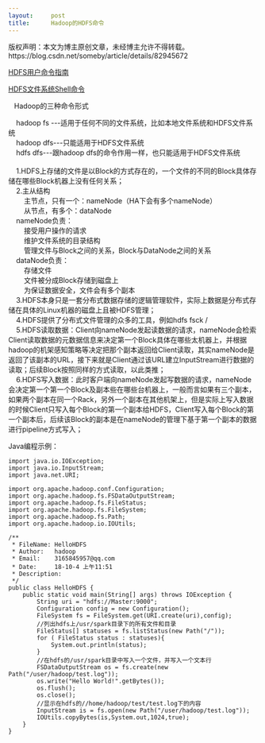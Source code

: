 ```yaml
---
layout:     post
title:      Hadoop的HDFS命令
---
```

<div id="article_content" class="article_content clearfix csdn-tracking-statistics" data-pid="blog" data-mod="popu_307" data-dsm="post">
								<div class="article-copyright">
					版权声明：本文为博主原创文章，未经博主允许不得转载。					https://blog.csdn.net/someby/article/details/82945672				</div>
								            <link rel="stylesheet" href="https://csdnimg.cn/release/phoenix/template/css/ck_htmledit_views-f76675cdea.css">
						<div class="htmledit_views" id="content_views">
                <p><a href="http://hadoop.apache.org/docs/stable/hadoop-project-dist/hadoop-hdfs/HDFSCommands.html" rel="nofollow">HDFS用户命令指南</a></p>

<p><a href="http://hadoop.apache.org/docs/stable/hadoop-project-dist/hadoop-common/FileSystemShell.html" rel="nofollow">HDFS文件系统Shell命令</a></p>

<p>   Hadoop的三种命令形式</p>

<p>    hadoop fs ---适用于任何不同的文件系统，比如本地文件系统和HDFS文件系统<br>
    hadoop dfs---只能适用于HDFS文件系统<br>
    hdfs dfs---跟hadoop dfs的命令作用一样，也只能适用于HDFS文件系统<br>
    <br>
    1.HDFS上存储的文件是以Block的方式存在的，一个文件的不同的Block具体存储在哪些Block机器上没有任何关系；<br>
    2.主从结构<br>
        主节点，只有一个：nameNode（HA下会有多个nameNode）<br>
        从节点，有多个：dataNode<br>
    nameNode负责：<br>
        接受用户操作的请求<br>
        维护文件系统的目录结构<br>
        管理文件与Block之间的关系，Block与DataNode之间的关系<br>
    dataNode负责：<br>
        存储文件<br>
        文件被分成Block存储到磁盘上<br>
        为保证数据安全，文件会有多个副本<br>
    3.HDFS本身只是一套分布式数据存储的逻辑管理软件，实际上数据是分布式存储在具体的Linux机器的磁盘上且被HDFS管理；<br>
    4.HDFS提供了分布式文件管理的众多的工具，例如hdfs fsck / <br>
    5.HDFS读取数据：Client向nameNode发起读数据的请求，nameNode会检索Client读取数据的元数据信息来决定第一个Block具体在哪些太机器上，并根据hadoop的机架感知策略等决定把那个副本返回给Client读取，其实nameNode是返回了该副本的URL，接下来就是Client通过该URL建立InputStream进行数据的读取；后续Block按照同样的方式读取，以此类推；<br>
    6.HDFS写入数据：此时客户端向nameNode发起写数据的请求，nameNode会决定第一个第一个Block及副本些在哪些台机器上，一般而言如果有三个副本，如果两个副本在同一个Rack，另外一个副本在其他机架上，但是实际上写入数据的时候Client只写入每个Block的第一个副本给HDFS，Client写入每个Block的第一个副本后，后续该Block的副本是在nameNode的管理下基于第一个副本的数据进行pipeline方式写入；</p>

<p>Java编程示例：</p>

<pre class="has">
<code>import java.io.IOException;
import java.io.InputStream;
import java.net.URI;

import org.apache.hadoop.conf.Configuration;
import org.apache.hadoop.fs.FSDataOutputStream;
import org.apache.hadoop.fs.FileStatus;
import org.apache.hadoop.fs.FileSystem;
import org.apache.hadoop.fs.Path;
import org.apache.hadoop.io.IOUtils;

/**
 * FileName: HelloHDFS
 * Author:   hadoop
 * Email:    3165845957@qq.com
 * Date:     18-10-4 上午11:51
 * Description:
 */
public class HelloHDFS {
    public static void main(String[] args) throws IOException {
        String uri = "hdfs://Master:9000";
        Configuration config = new Configuration();
        FileSystem fs = FileSystem.get(URI.create(uri),config);
        //列出hdfs上/usr/spark目录下的所有文件和目录
        FileStatus[] statuses = fs.listStatus(new Path("/"));
        for ( FileStatus status : statuses){
            System.out.println(status);
        }
        //在hdfs的/usr/spark目录中写入一个文件，并写入一个文本行
        FSDataOutputStream os = fs.create(new Path("/user/hadoop/test.log"));
        os.write("Hello World!".getBytes());
        os.flush();
        os.close();
        //显示在hdfs的//home/hadoop/test/test.log下的内容
        InputStream is = fs.open(new Path("/user/hadoop/test.log"));
        IOUtils.copyBytes(is,System.out,1024,true);
    }
}
</code></pre>

<p><br>
    </p>            </div>
                </div>